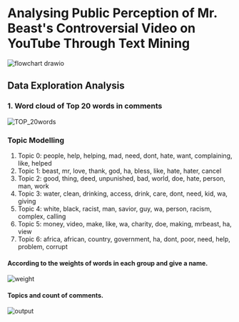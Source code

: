 # Analysing Public Perception of Mr. Beast's Controversial Video on YouTube Through Text Mining
![flowchart drawio](https://github.com/user-attachments/assets/e39a5ea1-d6d3-4892-b763-5d6756e0fc01)

## Data Exploration Analysis

### 1. Word cloud of Top 20 words in comments
![TOP_20words](https://github.com/user-attachments/assets/8b909931-a692-4a0d-8fcf-f26d05ad9e10)



### Topic Modelling 

1. Topic 0: people, help, helping, mad, need, dont, hate, want, complaining, like, helped
2. Topic 1: beast, mr, love, thank, god, ha, bless, like, hate, hater, cancel
3. Topic 2: good, thing, deed, unpunished, bad, world, doe, hate, person, man, work
4. Topic 3: water, clean, drinking, access, drink, care, dont, need, kid, wa, giving
5. Topic 4: white, black, racist, man, savior, guy, wa, person, racism, complex, calling
6. Topic 5: money, video, make, like, wa, charity, doe, making, mrbeast, ha, view
7. Topic 6: africa, african, country, government, ha, dont, poor, need, help, problem, corrupt

#### According to the weights of words in each group and give a name. 
![weight](https://github.com/user-attachments/assets/4b53a6a8-e72d-447c-8d45-478f289dd80d)

#### Topics and count of comments. 
![output](https://github.com/user-attachments/assets/6bf36db4-b50b-4d27-ab9d-e406f0e1633c)
